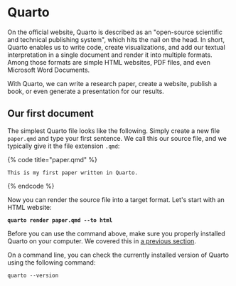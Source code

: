 # Quarto

On the official website, Quarto is described as an "open-source scientific and technical publishing system", which hits the nail on the head. In short, Quarto enables us to write code, create visualizations, and add our textual interpretation in a single document and render it into multiple formats. Among those formats are simple HTML websites, PDF files, and even Microsoft Word Documents.

With Quarto, we can write a research paper, create a website, publish a book, or even generate a presentation for our results.

## Our first document

The simplest Quarto file looks like the following. Simply create a new file `paper.qmd` and type your first sentence. We call this our source file, and we typically give it the file extension `.qmd`:

{% code title="paper.qmd" %}
```
This is my first paper written in Quarto.
```
{% endcode %}

Now you can render the source file into a target format. Let's start with an HTML website:

<pre><code><strong>quarto render paper.qmd --to html
</strong></code></pre>

Before you can use the command above, make sure you properly installed Quarto on your computer. We covered this in [a previous section](../working-environment/1-tools.md).

On a command line, you can check the currently installed version of Quarto using the following command:

```
quarto --version
```
